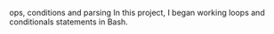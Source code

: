 
ops, conditions and parsing
In this project, I began working loops and conditionals statements in Bash.
